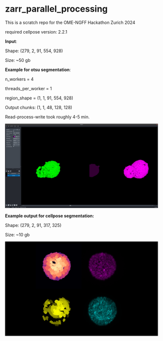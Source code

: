 # zarr_parallel_processing

This is a scratch repo for the OME-NGFF Hackathon Zurich 2024

required cellpose version: 2.2.1


**Input**:

Shape: (279, 2, 91, 554, 928)

Size: ~50 gb
 

**Example for otsu segmentation**:

n_workers = 4

threads_per_worker = 1

region_shape = (1, 1, 91, 554, 928) 

Output chunks: (1, 1, 48, 128, 128)

Read-process-write took roughly 4-5 min.

[<img src="figures/otsu.png">](https://github.com/Euro-BioImaging/zarr_parallel_processing)


**Example output for cellpose segmentation:**

Shape: (279, 2, 91, 317, 325)

Size: ~10 gb

[<img src="figures/cellpose.png">](https://github.com/Euro-BioImaging/zarr_parallel_processing)

